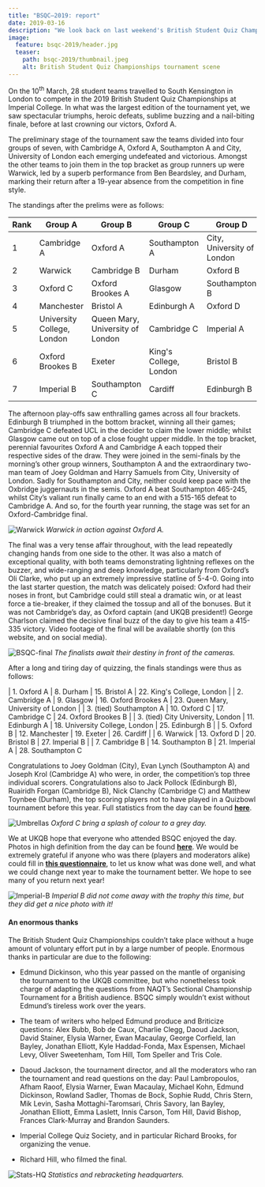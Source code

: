 ```yaml
---
title: "BSQC–2019: report"
date: 2019-03-16
description: "We look back on last weekend's British Student Quiz Championships."
image:
  feature: bsqc-2019/header.jpg
  teaser:
    path: bsqc-2019/thumbnail.jpeg
    alt: British Student Quiz Championships tournament scene
---
```


On the 10<sup>th</sup> March, 28 student teams travelled to South Kensington in London to compete in the 2019 British Student Quiz Championships at Imperial College. In what was the largest edition of the tournament yet, we saw spectacular triumphs, heroic defeats, sublime buzzing and a nail-biting finale, before at last crowning our victors, Oxford A.

The preliminary stage of the tournament saw the teams divided into four groups of seven, with Cambridge A, Oxford A, Southampton A and City, University of London each emerging undefeated and victorious. Amongst the other teams to join them in the top bracket as group runners up were Warwick, led by a superb performance from Ben Beardsley, and Durham, marking their return after a 19-year absence from the competition in fine style.

The standings after the prelims were as follows:

| Rank | Group A                    | Group B                          | Group C                | Group D                    |
| ---- | -------------------------- | -------------------------------- | ---------------------- | -------------------------- |
| 1    | Cambridge A                | Oxford A                         | Southampton A          | City, University of London |
| 2    | Warwick                    | Cambridge B                      | Durham                 | Oxford B                   |
| 3    | Oxford C                   | Oxford Brookes A                 | Glasgow                | Southampton B              |
| 4    | Manchester                 | Bristol A                        | Edinburgh A            | Oxford D                   |
| 5    | University College, London | Queen Mary, University of London | Cambridge C            | Imperial A                 |
| 6    | Oxford Brookes B           | Exeter                           | King's College, London | Bristol B                  |
| 7    | Imperial B                 | Southampton C                    | Cardiff                | Edinburgh B                |

The afternoon play-offs saw enthralling games across all four brackets. Edinburgh B triumphed in the bottom bracket, winning all their games; Cambridge C defeated UCL in the decider to claim the lower middle; whilst Glasgow came out on top of a close fought upper middle. In the top bracket, perennial favourites Oxford A and Cambridge A each topped their respective sides of the draw. They were joined in the semi-finals by the morning’s other group winners, Southampton A and the extraordinary two-man team of Joey Goldman and Harry Samuels from City, University of London. Sadly for Southampton and City, neither could keep pace with the Oxbridge juggernauts in the semis. Oxford A beat Southampton 465-245, whilst City’s valiant run finally came to an end with a 515-165 defeat to Cambridge A. And so, for the fourth year running, the stage was set for an Oxford-Cambridge final.

![Warwick](../../assets/blog/bsqc-2019/warwick.jpeg)
_Warwick in action against Oxford A._

The final was a very tense affair throughout, with the lead repeatedly changing hands from one side to the other. It was also a match of exceptional quality, with both teams demonstrating lightning reflexes on the buzzer, and wide-ranging and deep knowledge, particularly from Oxford’s Oli Clarke, who put up an extremely impressive statline of 5-4-0. Going into the last starter question, the match was delicately poised: Oxford had their noses in front, but Cambridge could still steal a dramatic win, or at least force a tie-breaker, if they claimed the tossup and all of the bonuses. But it was not Cambridge’s day, as Oxford captain (and UKQB president!) George Charlson claimed the decisive final buzz of the day to give his team a 415-335 victory. Video footage of the final will be available shortly (on this website, and on social media).

![BSQC-final](../../assets/blog/bsqc-2019/final.jpg)
_The finalists await their destiny in front of the cameras._

After a long and tiring day of quizzing, the finals standings were thus as follows:

| 1. Oxford A | 8. Durham | 15. Bristol A | 22. King's College, London |
| 2. Cambridge A | 9. Glasgow | 16. Oxford Brookes A | 23. Queen Mary, University of London |
| 3. (tied) Southampton A | 10. Oxford C | 17. Cambridge C | 24. Oxford Brookes B |
| 3. (tied) City University, London | 11. Edinburgh A | 18. University College, London | 25. Edinburgh B |
| 5. Oxford B | 12. Manchester | 19. Exeter | 26. Cardiff |
| 6. Warwick | 13. Oxford D | 20. Bristol B | 27. Imperial B |
| 7. Cambridge B | 14. Southampton B | 21. Imperial A | 28. Southampton C

Congratulations to Joey Goldman (City), Evan Lynch (Southampton A) and Joseph Krol (Cambridge A) who were, in order, the competition’s top three individual scorers. Congratulations also to Jack Pollock (Edinburgh B), Ruairidh Forgan (Cambridge B), Nick Clanchy (Cambridge C) and Matthew Toynbee (Durham), the top scoring players not to have played in a Quizbowl tournament before this year. Full statistics from the day can be found [**here**](http://hsquizbowl.org/db/tournaments/5702/).

![Umbrellas](../../assets/blog/bsqc-2019/oxford-c.jpeg)
_Oxford C bring a splash of colour to a grey day._

We at UKQB hope that everyone who attended BSQC enjoyed the day. Photos in high definition from the day can be found [**here**](https://photos.app.goo.gl/pwDy5pm9PvpWjCMF6). We would be extremely grateful if anyone who was there (players and moderators alike) could fill in [**this questionnaire**](https://goo.gl/forms/k6ZQhV2N8yRZpZSO2), to let us know what was done well, and what we could change next year to make the tournament better. We hope to see many of you return next year!

![Imperial-B](../../assets/blog/bsqc-2019/imperial-b.jpeg)
_Imperial B did not come away with the trophy this time, but they did get a nice photo with it!_

#### An enormous thanks

The British Student Quiz Championships couldn’t take place without a huge amount of voluntary effort put in by a large number of people. Enormous thanks in particular are due to the following:

- Edmund Dickinson, who this year passed on the mantle of organising the tournament to the UKQB committee, but who nonetheless took charge of adapting the questions from NAQT’s Sectional Championship Tournament for a British audience. BSQC simply wouldn’t exist without Edmund’s tireless work over the years.

- The team of writers who helped Edmund produce and Briticize questions: Alex Bubb, Bob de Caux, Charlie Clegg, Daoud Jackson, David Stainer, Elysia Warner, Ewan Macaulay, George Corfield, Ian Bayley, Jonathan Elliott, Kyle Haddad-Fonda, Max Espensen, Michael Levy, Oliver Sweetenham, Tom Hill, Tom Speller and Tris Cole.

- Daoud Jackson, the tournament director, and all the moderators who ran the tournament and read questions on the day: Paul Lambropoulos, Afham Raoof, Elysia Warner, Ewan Macaulay, Michael Kohn, Edmund Dickinson, Rowland Sadler, Thomas de Bock, Sophie Rudd, Chris Stern, Mik Levin, Sasha Mottaghi-Taromsari, Chris Savory, Ian Bayley, Jonathan Elliott, Emma Laslett, Innis Carson, Tom Hill, David Bishop, Frances Clark-Murray and Brandon Saunders.

- Imperial College Quiz Society, and in particular Richard Brooks, for organizing the venue.

- Richard Hill, who filmed the final.

![Stats-HQ](../../assets/blog/bsqc-2019/stats.jpeg)
_Statistics and rebracketing headquarters._
